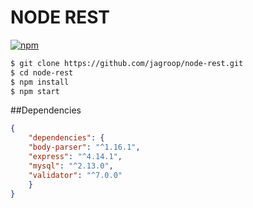 NODE REST 
=========
[![npm](https://img.shields.io/npm/l/express.svg)]()

```bash
$ git clone https://github.com/jagroop/node-rest.git
$ cd node-rest
$ npm install
$ npm start
```

##Dependencies

```json
{
	"dependencies": {
    "body-parser": "^1.16.1",
    "express": "^4.14.1",
    "mysql": "^2.13.0",
    "validator": "^7.0.0"
    }
}
```